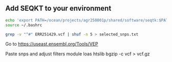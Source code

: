 ## Add SEQKT to your environment
``` bash
echo 'export PATH=/ocean/projects/agr250001p/shared/software/seqtk:$PATH' >> ~/.bashrc
source ~/.bashrc
```
``` bash
grep -v "^#" ERR251429.vcf | shuf -n 5 > selected_snps.txt
```

Go to https://useast.ensembl.org/Tools/VEP

Paste snps and adjust filters
module loas htslib
bgzip -c vcf > vcf.gz
